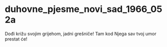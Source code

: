 # duhovne_pjesme_novi_sad_1966_052a
Dođi križu svojim grijehom, jadni grešniče! Tam kod Njega sav tvoj umor prestat će!